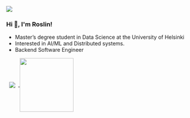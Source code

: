 <!--
**roslinmahmud/roslinmahmud** is a ✨ _special_ ✨ repository because its `README.md` (this file) appears on your GitHub profile. 
-->

[<img src="https://img.shields.io/badge/linkedin-%230077B5.svg?&style=for-the-badge&logo=linkedin&logoColor=white" />](https://www.linkedin.com/in/armankhondker)


### Hi 👋, I'm Roslin!

- Master’s degree student in Data Science at the University of Helsinki
- Interested in AI/ML and Distributed systems. 
- Backend Software Engineer


<!--
[![Top Langs](https://github-readme-stats.vercel.app/api/top-langs/?username=roslinmahmud&layout=compact&langs_count=10)](https://github.com/roslinmahmud?tab=repositories)

![GitHub stats](https://github-readme-stats.vercel.app/api?username=roslinmahmud&show_icons=true) 
-->

<a href="https://github.com/roslinmahmud?tab=repositories">
  <img align="center" style="margin:0.5rem" src="https://github-readme-stats.vercel.app/api/top-langs/?username=roslinmahmud&layout=compact&langs_count=8&theme=transparent" />
</a>

<!--
<a href="https://github.com/roslinmahmud">
  <img align="center" style="margin:0.5rem" src="https://github-readme-stats.vercel.app/api?username=roslinmahmud&show_icons=true&line_height=24&count_private=true&theme=transparent" alt="Roslin's GitHub Stats" />
</a>
-->

<a href="https://stackoverflow.com/users/8028924">
  <img height="144px" align="center" src="https://stackoverflow-card.vercel.app/?userID=8028924"/>
</a>
